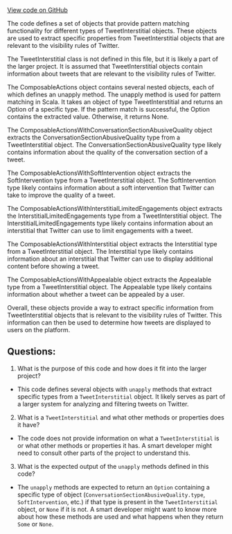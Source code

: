 [View code on GitHub](https://github.com/misbahsy/the-algorithm/visibilitylib/src/main/scala/com/twitter/visibility/rules/ComposableActions.scala)

The code defines a set of objects that provide pattern matching functionality for different types of TweetInterstitial objects. These objects are used to extract specific properties from TweetInterstitial objects that are relevant to the visibility rules of Twitter.

The TweetInterstitial class is not defined in this file, but it is likely a part of the larger project. It is assumed that TweetInterstitial objects contain information about tweets that are relevant to the visibility rules of Twitter.

The ComposableActions object contains several nested objects, each of which defines an unapply method. The unapply method is used for pattern matching in Scala. It takes an object of type TweetInterstitial and returns an Option of a specific type. If the pattern match is successful, the Option contains the extracted value. Otherwise, it returns None.

The ComposableActionsWithConversationSectionAbusiveQuality object extracts the ConversationSectionAbusiveQuality type from a TweetInterstitial object. The ConversationSectionAbusiveQuality type likely contains information about the quality of the conversation section of a tweet.

The ComposableActionsWithSoftIntervention object extracts the SoftIntervention type from a TweetInterstitial object. The SoftIntervention type likely contains information about a soft intervention that Twitter can take to improve the quality of a tweet.

The ComposableActionsWithInterstitialLimitedEngagements object extracts the InterstitialLimitedEngagements type from a TweetInterstitial object. The InterstitialLimitedEngagements type likely contains information about an interstitial that Twitter can use to limit engagements with a tweet.

The ComposableActionsWithInterstitial object extracts the Interstitial type from a TweetInterstitial object. The Interstitial type likely contains information about an interstitial that Twitter can use to display additional content before showing a tweet.

The ComposableActionsWithAppealable object extracts the Appealable type from a TweetInterstitial object. The Appealable type likely contains information about whether a tweet can be appealed by a user.

Overall, these objects provide a way to extract specific information from TweetInterstitial objects that is relevant to the visibility rules of Twitter. This information can then be used to determine how tweets are displayed to users on the platform.
## Questions: 
 1. What is the purpose of this code and how does it fit into the larger project?
- This code defines several objects with `unapply` methods that extract specific types from a `TweetInterstitial` object. It likely serves as part of a larger system for analyzing and filtering tweets on Twitter.

2. What is a `TweetInterstitial` and what other methods or properties does it have?
- The code does not provide information on what a `TweetInterstitial` is or what other methods or properties it has. A smart developer might need to consult other parts of the project to understand this.

3. What is the expected output of the `unapply` methods defined in this code?
- The `unapply` methods are expected to return an `Option` containing a specific type of object (`ConversationSectionAbusiveQuality.type`, `SoftIntervention`, etc.) if that type is present in the `TweetInterstitial` object, or `None` if it is not. A smart developer might want to know more about how these methods are used and what happens when they return `Some` or `None`.